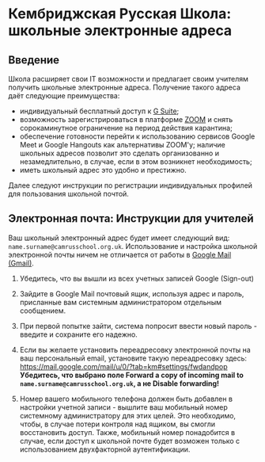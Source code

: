 # Кембриджская Русская Школа: школьные электронные адреса

## Введение
Школа расширяет свои IT возможности и предлагает своим учителям получить школьные электронные адреса. Получение такого адреса даёт следующие преимущества:

* индивидуальный бесплатный доступ к [G Suite](https://gsuite.google.co.uk/intl/en_uk/);
* возможность зарегистрироваться в платформе [ZOOM](https://zoom.us/) и снять сорокаминутное ограничение на период действия карантина;
* обеспечение готовности перейти к использованию сервисов Google Meet и Google Hangouts как альтернативы ZOOM'у; наличие школьных адресов позволит это сделать организованно и незамедлительно, в случае, если в этом возникнет необходимость;
* иметь школьный адрес это удобно и престижно.
 
Далее следуют инструкции по регистрации индивидуальных профилей для пользования школьной почтой.

## Электронная почта: Инструкции для учителей
Ваш школьный электронный адрес будет имеет следующий вид: `name.surname@camrusschool.org.uk`. Использование и настройка школьной электронной почты ничем не отличается от работы в [Google Mail (Gmail)](https://www.gmail.com/).

1. Убедитесь, что вы вышли из всех учетных записей Google (Sign-out)

2. Зайдите в Google Mail почтовый ящик, используя адрес и пароль, присланные вам системным администратором отдельным сообщением.

3. При первой попытке зайти, система попросит ввести новый пароль - введите и сохраните его надежно.

4. Если вы желаете установить переадресовку электронной почты на ваш персональный email, установите такую переадресовку здесь: https://mail.google.com/mail/u/0/?tab=km#settings/fwdandpop
**Убедитесь, что выбрано поле Forward a copy of incoming mail to `name.surname@camrusschool.org.uk`, а не Disable forwarding!**

5. Номер вашего мобильного телефона должен быть добавлен в настройки учетной записи - вышлите ваш мобильный номер системному администратору для этих целей. Это необходимо, чтобы, в случае потери контроля над ящиком, вы смогли восстановить доступ. Также, мобильный номер понадобится в случае, если доступ к школьной почте будет возможен только с использованием двухфакторной аутентификации.
